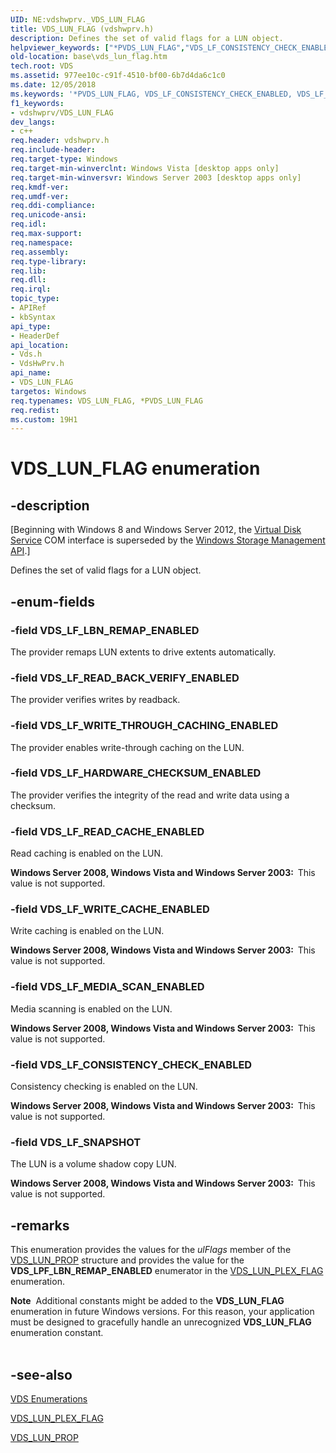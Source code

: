 ```yaml
---
UID: NE:vdshwprv._VDS_LUN_FLAG
title: VDS_LUN_FLAG (vdshwprv.h)
description: Defines the set of valid flags for a LUN object.helpviewer_keywords: ["*PVDS_LUN_FLAG","VDS_LF_CONSISTENCY_CHECK_ENABLED","VDS_LF_HARDWARE_CHECKSUM_ENABLED","VDS_LF_LBN_REMAP_ENABLED","VDS_LF_MEDIA_SCAN_ENABLED","VDS_LF_READ_BACK_VERIFY_ENABLED","VDS_LF_READ_CACHE_ENABLED","VDS_LF_SNAPSHOT","VDS_LF_WRITE_CACHE_ENABLED","VDS_LF_WRITE_THROUGH_CACHING_ENABLED","VDS_LUN_FLAG","VDS_LUN_FLAG enumeration [VDS]","base.vds_lun_flag","vds/VDS_LF_CONSISTENCY_CHECK_ENABLED","vds/VDS_LF_HARDWARE_CHECKSUM_ENABLED","vds/VDS_LF_LBN_REMAP_ENABLED","vds/VDS_LF_MEDIA_SCAN_ENABLED","vds/VDS_LF_READ_BACK_VERIFY_ENABLED","vds/VDS_LF_READ_CACHE_ENABLED","vds/VDS_LF_SNAPSHOT","vds/VDS_LF_WRITE_CACHE_ENABLED","vds/VDS_LF_WRITE_THROUGH_CACHING_ENABLED","vds/VDS_LUN_FLAG","vdshwprv/VDS_LF_CONSISTENCY_CHECK_ENABLED","vdshwprv/VDS_LF_HARDWARE_CHECKSUM_ENABLED","vdshwprv/VDS_LF_LBN_REMAP_ENABLED","vdshwprv/VDS_LF_MEDIA_SCAN_ENABLED","vdshwprv/VDS_LF_READ_BACK_VERIFY_ENABLED","vdshwprv/VDS_LF_READ_CACHE_ENABLED","vdshwprv/VDS_LF_SNAPSHOT","vdshwprv/VDS_LF_WRITE_CACHE_ENABLED","vdshwprv/VDS_LF_WRITE_THROUGH_CACHING_ENABLED","vdshwprv/VDS_LUN_FLAG"]
old-location: base\vds_lun_flag.htm
tech.root: VDS
ms.assetid: 977ee10c-c91f-4510-bf00-6b7d4da6c1c0
ms.date: 12/05/2018
ms.keywords: '*PVDS_LUN_FLAG, VDS_LF_CONSISTENCY_CHECK_ENABLED, VDS_LF_HARDWARE_CHECKSUM_ENABLED, VDS_LF_LBN_REMAP_ENABLED, VDS_LF_MEDIA_SCAN_ENABLED, VDS_LF_READ_BACK_VERIFY_ENABLED, VDS_LF_READ_CACHE_ENABLED, VDS_LF_SNAPSHOT, VDS_LF_WRITE_CACHE_ENABLED, VDS_LF_WRITE_THROUGH_CACHING_ENABLED, VDS_LUN_FLAG, VDS_LUN_FLAG enumeration [VDS], base.vds_lun_flag, vds/VDS_LF_CONSISTENCY_CHECK_ENABLED, vds/VDS_LF_HARDWARE_CHECKSUM_ENABLED, vds/VDS_LF_LBN_REMAP_ENABLED, vds/VDS_LF_MEDIA_SCAN_ENABLED, vds/VDS_LF_READ_BACK_VERIFY_ENABLED, vds/VDS_LF_READ_CACHE_ENABLED, vds/VDS_LF_SNAPSHOT, vds/VDS_LF_WRITE_CACHE_ENABLED, vds/VDS_LF_WRITE_THROUGH_CACHING_ENABLED, vds/VDS_LUN_FLAG, vdshwprv/VDS_LF_CONSISTENCY_CHECK_ENABLED, vdshwprv/VDS_LF_HARDWARE_CHECKSUM_ENABLED, vdshwprv/VDS_LF_LBN_REMAP_ENABLED, vdshwprv/VDS_LF_MEDIA_SCAN_ENABLED, vdshwprv/VDS_LF_READ_BACK_VERIFY_ENABLED, vdshwprv/VDS_LF_READ_CACHE_ENABLED, vdshwprv/VDS_LF_SNAPSHOT, vdshwprv/VDS_LF_WRITE_CACHE_ENABLED, vdshwprv/VDS_LF_WRITE_THROUGH_CACHING_ENABLED, vdshwprv/VDS_LUN_FLAG'
f1_keywords:
- vdshwprv/VDS_LUN_FLAG
dev_langs:
- c++
req.header: vdshwprv.h
req.include-header: 
req.target-type: Windows
req.target-min-winverclnt: Windows Vista [desktop apps only]
req.target-min-winversvr: Windows Server 2003 [desktop apps only]
req.kmdf-ver: 
req.umdf-ver: 
req.ddi-compliance: 
req.unicode-ansi: 
req.idl: 
req.max-support: 
req.namespace: 
req.assembly: 
req.type-library: 
req.lib: 
req.dll: 
req.irql: 
topic_type:
- APIRef
- kbSyntax
api_type:
- HeaderDef
api_location:
- Vds.h
- VdsHwPrv.h
api_name:
- VDS_LUN_FLAG
targetos: Windows
req.typenames: VDS_LUN_FLAG, *PVDS_LUN_FLAG
req.redist: 
ms.custom: 19H1
---
```


# VDS_LUN_FLAG enumeration


## -description


<p class="CCE_Message">[Beginning with Windows 8 and Windows Server 2012, the <a href="https://docs.microsoft.com/windows/desktop/VDS/virtual-disk-service-portal">Virtual Disk Service</a> COM interface is superseded by the <a href="https://docs.microsoft.com/previous-versions/windows/desktop/stormgmt/windows-storage-management-api-portal">Windows Storage Management API</a>.]

Defines the set of valid flags for a LUN object.


## -enum-fields




### -field VDS_LF_LBN_REMAP_ENABLED

The provider remaps LUN extents to drive extents automatically.


### -field VDS_LF_READ_BACK_VERIFY_ENABLED

The provider verifies writes by readback.


### -field VDS_LF_WRITE_THROUGH_CACHING_ENABLED

The provider enables write-through caching on the LUN.


### -field VDS_LF_HARDWARE_CHECKSUM_ENABLED

The provider verifies the integrity of the read and write data using a checksum.


### -field VDS_LF_READ_CACHE_ENABLED

Read caching is enabled on the LUN.

<b>Windows Server 2008, Windows Vista and Windows Server 2003:  </b>This value is not supported.


### -field VDS_LF_WRITE_CACHE_ENABLED

Write caching is enabled on the LUN.

<b>Windows Server 2008, Windows Vista and Windows Server 2003:  </b>This value is not supported.


### -field VDS_LF_MEDIA_SCAN_ENABLED

Media scanning is enabled on the LUN.

<b>Windows Server 2008, Windows Vista and Windows Server 2003:  </b>This value is not supported.


### -field VDS_LF_CONSISTENCY_CHECK_ENABLED

Consistency checking is enabled on the LUN.

<b>Windows Server 2008, Windows Vista and Windows Server 2003:  </b>This value is not supported.


### -field VDS_LF_SNAPSHOT

The LUN is a volume shadow copy LUN.

<b>Windows Server 2008, Windows Vista and Windows Server 2003:  </b>This value is not supported.


## -remarks



This enumeration provides the values for the <i>ulFlags</i> member of the <a href="https://docs.microsoft.com/windows/desktop/api/vdshwprv/ns-vdshwprv-vds_lun_prop">VDS_LUN_PROP</a> structure and provides the value for the <b>VDS_LPF_LBN_REMAP_ENABLED</b> enumerator in the <a href="https://docs.microsoft.com/windows/desktop/api/vds/ne-vds-vds_lun_plex_flag">VDS_LUN_PLEX_FLAG</a> enumeration.

<div class="alert"><b>Note</b>  Additional constants might be added to the <b>VDS_LUN_FLAG</b> enumeration in future Windows versions. For this reason, your application must be designed to gracefully handle an unrecognized <b>VDS_LUN_FLAG</b> enumeration constant.</div>
<div> </div>



## -see-also




<a href="https://docs.microsoft.com/windows/desktop/VDS/vds-enumerations">VDS Enumerations</a>



<a href="https://docs.microsoft.com/windows/desktop/api/vds/ne-vds-vds_lun_plex_flag">VDS_LUN_PLEX_FLAG</a>



<a href="https://docs.microsoft.com/windows/desktop/api/vdshwprv/ns-vdshwprv-vds_lun_prop">VDS_LUN_PROP</a>
 

 


